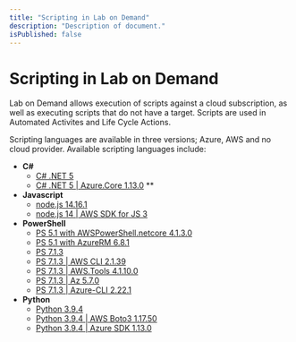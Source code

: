 ```yaml
---
title: "Scripting in Lab on Demand"
description: "Description of document."
isPublished: false
---
```


# Scripting in Lab on Demand

Lab on Demand allows execution of scripts against a cloud subscription, as well as executing scripts that do not have a target. Scripts are used in Automated Activites and Life Cycle Actions.

Scripting languages are available in three versions; Azure, AWS  and no cloud provider. Available scripting languages include: 

- **C#**
    - [C# .NET 5](Csharp-.NET-5.md) 
    - [C# .NET 5 | Azure.Core 1.13.0](Csharp-.NET-5-Azure.-Core-1.13.0.md) **
- **Javascript**
    - [node.js 14.16.1](Node-js-14-16-1.md)
    - [node.js 14 | AWS SDK for JS 3](node-14.16.1_aws-sdk-3.13.1.md) 
- **PowerShell**
    - [PS 5.1 with AWSPowerShell.netcore 4.1.3.0](powershell_5.1-awspowershell.netcore_4.1.3.0.md) 
    - [PS 5.1 with AzureRM 6.8.1](powershell_5.1-azurerm_6.8.1.md)
    - [PS 7.1.3](PS-7.1.3.md) 
    - [PS 7.1.3 | AWS CLI 2.1.39](PS-7.1.3-AWS-CLI-2.1.39.md) 
    - [PS 7.1.3 | AWS.Tools 4.1.10.0](powershell_7.1.3-aws.tools_4.1.10.0.md)
    - [PS 7.1.3 | Az 5.7.0](powershell_7.1.3-azure_az_5.7.0.md)
    - [PS 7.1.3 | Azure-CLI 2.22.1](PS-7.1.3-Azure-CLI-2.22.1.md) 
- **Python**
    - [Python 3.9.4](Python-3.9.4.md)
    - [Python 3.9.4 | AWS Boto3 1.17.50](python_3.9.4-aws_boto3_1.17.50.md)
    - [Python 3.9.4 | Azure SDK 1.13.0](python_3.9.4-azure_sdk_1.13.0.md)
